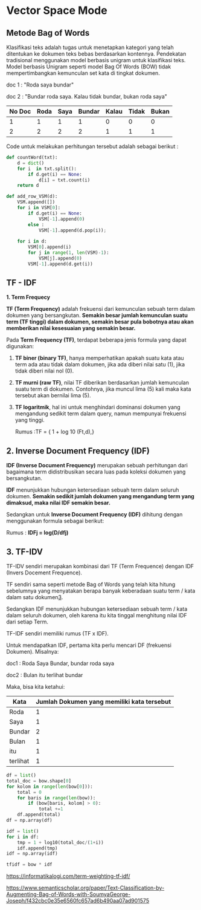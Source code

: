 # Vector Space Mode

## Metode Bag of Words

Klasifikasi teks adalah tugas untuk menetapkan kategori yang telah ditentukan ke dokumen teks bebas berdasarkan kontennya. Pendekatan tradisional menggunakan model berbasis unigram untuk klasifikasi teks. Model berbasis Unigram seperti model Bag Of Words (BOW) tidak mempertimbangkan kemunculan set kata di tingkat dokumen.

doc 1 : "Roda saya bundar"

doc 2 : "Bundar roda saya. Kalau tidak bundar, bukan roda saya"

| No Doc | Roda | Saya | Bundar | Kalau | Tidak | Bukan |
| ------ | :--- | ---- | ------ | ----- | ----- | :---- |
| 1      | 1    | 1    | 1      | 0     | 0     | 0     |
| 2      | 2    | 2    | 2      | 1     | 1     | 1     |

[1]: https://www.semanticscholar.org/paper/Text-Classification-by-Augmenting-Bag-of-Words-with-SoumyaGeorge-Joseph/f432cbc0e35e6560fc657ad6b490aa07ad901575

Code untuk melakukan perhitungan tersebut adalah sebagai berikut :

``` python
def countWord(txt):
    d = dict()
    for i  in txt.split():
        if d.get(i) == None:
            d[i] = txt.count(i)
    return d

def add_row_VSM(d):
    VSM.append([])
    for i in VSM[0]:
        if d.get(i) == None:
            VSM[-1].append(0)
        else :
            VSM[-1].append(d.pop(i));
		
    for i in d:
        VSM[0].append(i)
        for j in range(1, len(VSM)-1):
            VSM[j].append(0)
        VSM[-1].append(d.get(i))
```

[5]: https://www.semanticscholar.org/paper/Text-Classification-by-Augmenting-Bag-of-Words-with-SoumyaGeorge-Joseph/f432cbc0e35e6560fc657ad6b490aa07ad901575
## **TF - IDF**

**1. Term Frequecy**

**TF (Term Frequency)** adalah frekuensi dari kemunculan sebuah term dalam dokumen yang bersangkutan. **Semakin besar jumlah kemunculan suatu term (TF tinggi) dalam dokumen, semakin besar pula bobotnya atau akan memberikan nilai kesesuaian yang semakin besar.**

Pada **Term Frequency (TF)**, terdapat beberapa jenis formula yang dapat digunakan: 

1. **TF biner (binary TF)**, hanya memperhatikan apakah suatu kata atau term ada atau tidak dalam dokumen, jika ada diberi nilai satu (1), jika tidak diberi nilai nol (0).

2. **TF murni (raw TF)**, nilai TF diberikan berdasarkan jumlah kemunculan suatu term di dokumen. Contohnya, jika muncul lima (5) kali maka kata tersebut akan bernilai lima (5).

3. **TF logaritmik**, hal ini untuk menghindari dominansi dokumen yang mengandung sedikit term dalam query, namun mempunyai frekuensi yang tinggi.

   Rumus :TF = { 1 + log 10 (Ft,d),}



## **2. Inverse Document Frequency (IDF)**

**IDF (Inverse Document Frequency)** merupakan sebuah perhitungan dari bagaimana term didistribusikan secara luas pada koleksi dokumen yang bersangkutan.

**IDF** menunjukkan hubungan ketersediaan sebuah term dalam seluruh dokumen. **Semakin sedikit jumlah dokumen yang mengandung term yang dimaksud, maka nilai IDF semakin besar.**

Sedangkan untuk **Inverse Document Frequency (IDF)** dihitung dengan menggunakan formula sebagai berikut: 

Rumus : **IDFj = log(D/dfj)**

## **3. TF-IDV**

TF-IDV sendiri merupakan kombinasi dari TF (Term Frequence) dengan IDF (Invers Docement Frequence).

TF sendiri sama seperti metode Bag of Words yang telah kita hitung sebelumnya yang menyatakan berapa banyak keberadaan suatu term / kata dalam satu dokumen[3](https://dianwib.github.io/WEB-MINING-1/vector_space_model/#fn:3).

Sedangkan IDF menunjukkan hubungan ketersediaan sebuah term / kata dalam seluruh dokumen, oleh karena itu kita tinggal menghitung nilai IDF dari setiap Term.

TF-IDF sendiri memiliki rumus (TF x IDF).

Untuk mendapatkan IDF, pertama kita perlu mencari DF (frekuensi Dokumen). Misalnya:

doc1 : Roda Saya Bundar, bundar roda saya

doc2 : Bulan itu terlihat bundar

Maka, bisa kita ketahui:

| Kata     | Jumlah Dokumen yang memiliki kata tersebut |
| -------- | ------------------------------------------ |
| Roda     | 1                                          |
| Saya     | 1                                          |
| Bundar   | 2                                          |
| Bulan    | 1                                          |
| itu      | 1                                          |
| terlihat | 1                                          |

```python
df = list()
total_doc = bow.shape[0]
for kolom in range(len(bow[0])):
    total = 0
    for baris in range(len(bow)):
        if (bow[baris, kolom] > 0):
            total +=1
    df.append(total)
df = np.array(df)

idf = list()
for i in df:
    tmp = 1 + log10(total_doc/(1+i))
    idf.append(tmp)
idf = np.array(idf)

tfidf = bow * idf
```

<https://informatikalogi.com/term-weighting-tf-idf/>

https://www.semanticscholar.org/paper/Text-Classification-by-Augmenting-Bag-of-Words-with-SoumyaGeorge-Joseph/f432cbc0e35e6560fc657ad6b490aa07ad901575 